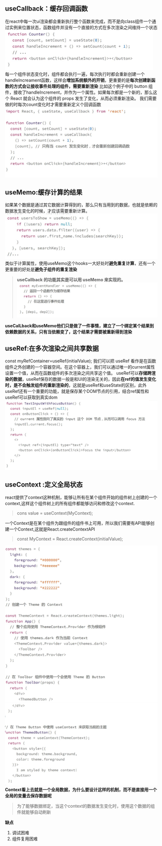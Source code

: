 ## useCallback：缓存回调函数
在react中每一次ui渲染都会重新执行整个函数来完成，而不是向class组件一个通过实例来位置状态，函数组件并没有一个直接的方式在多次渲染之间维持一个状态
![](../image/QQ截图20210725205256.png)
每一个组件状态变化时，组件都会执行一遍，每次执行时都会重新创建一个handleIncreament函数，这样会**增加系统额外的开销**，更重要的是**每次创建新函数的方式会让接收事件处理的组件，需要重新渲染**
比如这个例子中的 button 组件，接收了handleIncrement，并作为一个属性。如果每次都是一个新的，那么这个 React 就会认为这个组件的 props 发生了变化，从而必须重新渲染。
我们需要做的时每次count变化时才需要重新定义个回调函数
![](../image/QQ截图20210725210030.png)
## useMemo:缓存计算的结果
如果某个数据是通过其它数据计算得到的，那么只有当用到的数据，也就是依赖的数据发生变化的时候，才应该需要重新计算。
![](../image/QQ截图20210725210253.png)
类似于计算属性，使用useMemo这个hooks一大好处时**避免重复计算**，还有一个更重要的好处是**避免子组件的重复渲染**
>**useCallback 的功能其实是可以用 useMemo 来实现的。**
![](../image/QQ截图20210725210715.png)

**useCalLback和useMemo他们只是做了一件事情，建立了一个绑定某个结果到依赖数据的关系，只有当依赖变了，这个结果才需要被重新得到渲染**

## useRef:在多次渲染之间共享数据
const myRefContainer=useRef(initialValue);
我们可以把 useRef 看作是在函数组件之外创建的一个容器空间。在这个容器上，我们可以通过唯一的current属性设置一个值，从而在函数组件的多次渲染之间共享这个值。
useRef可以**存储跨渲染的数据**，useRef保存的数据一般是和UI的渲染无关的，因此**在ref的值发生变化时，是不会触发组件的重新渲染的**，这就是useRef和useState的区别，此外useRef还有一个重要的功能，就是保存某个DOM节点的引用，结合ref属性和useRef可以获取到真实dom
![](../image/QQ截图20210725211650.png)

## useContext :定义全局状态
react提供了context这种机制，能够让所有在某个组件开始的组件树上创建的一个context,这样这个组件树上的所有组件都能够访问和修改这个context.
>cons value = useContext(MyContext);

一个Context是在某个组件为跟组件的组件书上可用，所以我们需要有API能够创建一个Context,这就是React.createContextAPI
>const MyContext = React.createContext(initialValue);

![](../image/QQ截图20210725212150.png)
![](../image/QQ截图20210725212222.png)
**Context看上去就是一个全局数据，为什么要设计这样的机制，而不是直接用一个全局的变量去保存数据呢**
>为了能够数据绑定，当这个context的数据发生变化时，使用这个数据的组件就能够自动刷新

**缺点**
1. 调试困难
2. 组件复用困难
